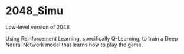 # 2048_Simu
Low-level version of 2048

Using Reinforcement Learning, specifically Q-Learning, to train a Deep Neural Network model that learns how to play the game.
